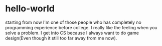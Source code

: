 # hello-world
starting from now
I'm one of those people who has completely no programming experience before college. I really like the feeling when you solve a problem.
I get into CS because I always want to do game design(Even though it still too far away from me now).
